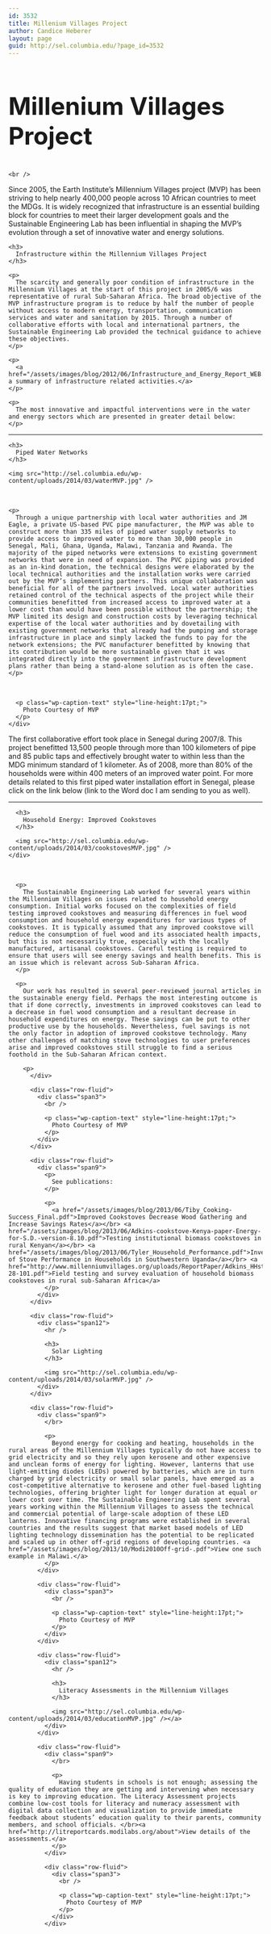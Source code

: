 ```yaml
---
id: 3532
title: Millenium Villages Project
author: Candice Heberer
layout: page
guid: http://sel.columbia.edu/?page_id=3532
---
```

<div class="row-fluid">
  <div class="span12">
    <h2 style="font-size:48px !important;">
      Millenium Villages Project
    </h2>
    
    <br />
  </div>
</div>

<div class="row-fluid">
  <div class="span9">
    <p>
      Since 2005, the Earth Institute’s Millennium Villages project (MVP) has been striving to help nearly 400,000 people across 10 African countries to meet the MDGs. It is widely recognized that infrastructure is an essential building block for countries to meet their larger development goals and the Sustainable Engineering Lab has been influential in shaping the MVP’s evolution through a set of innovative water and energy solutions.
    </p>
    
    <h3>
      Infrastructure within the Millennium Villages Project
    </h3>
    
    <p>
      The scarcity and generally poor condition of infrastructure in the Millennium Villages at the start of this project in 2005/6 was representative of rural Sub-Saharan Africa. The broad objective of the MVP infrastructure program is to reduce by half the number of people without access to modern energy, transportation, communication services and water and sanitation by 2015. Through a number of collaborative efforts with local and international partners, the Sustainable Engineering Lab provided the technical guidance to achieve these objectives.
    </p>
    
    <p>
      <a href="/assets/images/blog/2012/06/Infrastructure_and_Energy_Report_WEB.pdf">View a summary of infrastructure related activities.</a>
    </p>
    
    <p>
      The most innovative and impactful interventions were in the water and energy sectors which are presented in greater detail below:
    </p>
  </div>
</div>

<div class="row-fluid">
  <div class="span12">
    <hr />
    
    <h3>
      Piped Water Networks
    </h3>
    
    <img src="http://sel.columbia.edu/wp-content/uploads/2014/03/waterMVP.jpg" />
  </div>
</div>

<div class="row-fluid">
  <div class="span9">
    </br> 
    
    <p>
      Through a unique partnership with local water authorities and JM Eagle, a private US-based PVC pipe manufacturer, the MVP was able to construct more than 335 miles of piped water supply networks to provide access to improved water to more than 30,000 people in Senegal, Mali, Ghana, Uganda, Malawi, Tanzania and Rwanda. The majority of the piped networks were extensions to existing government networks that were in need of expansion. The PVC piping was provided as an in-kind donation, the technical designs were elaborated by the local technical authorities and the installation works were carried out by the MVP’s implementing partners. This unique collaboration was beneficial for all of the partners involved. Local water authorities retained control of the technical aspects of the project while their communities benefitted from increased access to improved water at a lower cost than would have been possible without the partnership; the MVP limited its design and construction costs by leveraging technical expertise of the local water authorities and by dovetailing with existing government networks that already had the pumping and storage infrastructure in place and simply lacked the funds to pay for the network extensions; the PVC manufacturer benefitted by knowing that its contribution would be more sustainable given that it was integrated directly into the government infrastructure development plans rather than being a stand-alone solution as is often the case.
    </p>
  </div>
  
  <div class="row-fluid">
    <div class="span3">
      <br /> 
      
      <p class="wp-caption-text" style="line-height:17pt;">
        Photo Courtesy of MVP
      </p>
    </div>
  </div>
  
  <div class="row-fluid">
    <div class="span9">
      <p>
        The first collaborative effort took place in Senegal during 2007/8. This project benefitted 13,500 people through more than 100 kilometers of pipe and 85 public taps and effectively brought water to within less than the MDG minimum standard of 1 kilometer. As of 2008, more than 80% of the households were within 400 meters of an improved water point. For more details related to this first piped water installation effort in Senegal, please click on the link below (link to the Word doc I am sending to you as well).
      </p>
    </div>
  </div>
  
  <div class="row-fluid">
    <div class="span12">
      <hr />
      
      <h3>
        Household Energy: Improved Cookstoves
      </h3>
      
      <img src="http://sel.columbia.edu/wp-content/uploads/2014/03/cookstovesMVP.jpg" />
    </div>
  </div>
  
  <div class="row-fluid">
    <div class="span9">
      </br> 
      
      <p>
        The Sustainable Engineering Lab worked for several years within the Millennium Villages on issues related to household energy consumption. Initial works focused on the complexities of field testing improved cookstoves and measuring differences in fuel wood consumption and household energy expenditures for various types of cookstoves. It is typically assumed that any improved cookstove will reduce the consumption of fuel wood and its associated health impacts, but this is not necessarily true, especially with the locally manufactured, artisanal cookstoves. Careful testing is required to ensure that users will see energy savings and health benefits. This is an issue which is relevant across Sub-Saharan Africa.
      </p>
      
      <p>
        Our work has resulted in several peer-reviewed journal articles in the sustainable energy field. Perhaps the most interesting outcome is that if done correctly, investments in improved cookstoves can lead to a decrease in fuel wood consumption and a resultant decrease in household expenditures on energy. These savings can be put to other productive use by the households. Nevertheless, fuel savings is not the only factor in adoption of improved cookstove technology. Many other challenges of matching stove technologies to user preferences arise and improved cookstoves still struggle to find a serious foothold in the Sub-Saharan African context.
        
        <p>
          </div> 
          
          <div class="row-fluid">
            <div class="span3">
              <br /> 
              
              <p class="wp-caption-text" style="line-height:17pt;">
                Photo Courtesy of MVP
              </p>
            </div>
          </div>
          
          <div class="row-fluid">
            <div class="span9">
              <p>
                See publications:
              </p>
              
              <p>
                <a href="/assets/images/blog/2013/06/Tiby_Cooking-Success_Final.pdf">Improved Cookstoves Decrease Wood Gathering and Increase Savings Rates</a></br> <a href="/assets/images/blog/2013/06/Adkins-cookstove-Kenya-paper-Energy-for-S.D.-version-8.10.pdf">Testing institutional biomass cookstoves in rural Kenyan</a></br> <a href="/assets/images/blog/2013/06/Tyler_Household_Performance.pdf">Investigation of Stove Performance in Households in Southwestern Uganda</a></br> <a href="http://www.millenniumvillages.org/uploads/ReportPaper/Adkins_HHstovepaper_9-28-101.pdf">Field testing and survey evaluation of household biomass cookstoves in rural sub-Saharan Africa</a>
              </p>
            </div>
          </div>
          
          <div class="row-fluid">
            <div class="span12">
              <hr />
              
              <h3>
                Solar Lighting
              </h3>
              
              <img src="http://sel.columbia.edu/wp-content/uploads/2014/03/solarMVP.jpg" />
            </div>
          </div>
          
          <div class="row-fluid">
            <div class="span9">
              </br> 
              
              <p>
                Beyond energy for cooking and heating, households in the rural areas of the Millennium Villages typically do not have access to grid electricity and so they rely upon kerosene and other expensive and unclean forms of energy for lighting. However, lanterns that use light-emitting diodes (LEDs) powered by batteries, which are in turn charged by grid electricity or small solar panels, have emerged as a cost-competitive alternative to kerosene and other fuel-based lighting technologies, offering brighter light for longer duration at equal or lower cost over time. The Sustainable Engineering Lab spent several years working within the Millennium Villages to assess the technical and commercial potential of large-scale adoption of these LED lanterns. Innovative financing programs were established in several countries and the results suggest that market based models of LED lighting technology dissemination has the potential to be replicated and scaled up in other off-grid regions of developing countries. <a href="/assets/images/blog/2013/10/Modi2010Off-grid-.pdf">View one such example in Malawi.</a>
              </p>
            </div>
            
            <div class="row-fluid">
              <div class="span3">
                <br /> 
                
                <p class="wp-caption-text" style="line-height:17pt;">
                  Photo Courtesy of MVP
                </p>
              </div>
            </div>
            
            <div class="row-fluid">
              <div class="span12">
                <hr />
                
                <h3>
                  Literacy Assessments in the Millennium Villages
                </h3>
                
                <img src="http://sel.columbia.edu/wp-content/uploads/2014/03/educationMVP.jpg" /></a>
              </div>
            </div>
            
            <div class="row-fluid">
              <div class="span9">
                </br> 
                
                <p>
                  Having students in schools is not enough; assessing the quality of education they are getting and intervening when necessary is key to improving education. The Literacy Assessment projects combine low-cost tools for literacy and numeracy assessment with digital data collection and visualization to provide immediate feedback about students’ education quality to their parents, community members, and school officials. </br><a href="http://litreportcards.modilabs.org/about">View details of the assessments.</a>
                </p>
              </div>
              
              <div class="row-fluid">
                <div class="span3">
                  <br /> 
                  
                  <p class="wp-caption-text" style="line-height:17pt;">
                    Photo Courtesy of MVP
                  </p>
                </div>
              </div>